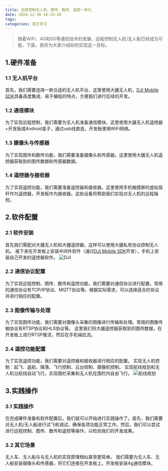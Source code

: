 ```yaml
---
title: 远程控制无人机，图传、数传、遥控一体化
date: 2024-12-30 18:19:20
tags: 
categories: 其它学习
---	
```


> 随着WiFi、4G和5G等通信技术的发展，远程控制无人机/无人船已经成为可能。下面，我将为大家介绍如何实现这一目标。
	
## 1.硬件准备

### 1.1 无人机平台
首先，我们需要选择一款合适的无人机平台，这里使用大疆无人机，[DJI Mobile SDK](https://developer.dji.com/cn/mobile-sdk/)具备高度集成、易于编程的特点，方便我们进行后续的开发。

### 1.2 通信模块
为了实现远程控制，我们需要为无人机准备通信模块。这里使用大疆无人机遥控器+开发板或Android盒子，通过usb线直连，开发板使用WiFi网络。

### 1.3 摄像头与传感器
为了实现图传和数传功能，我们需要准备摄像头和传感器。这里使用大疆无人机遥控器获取到的图传数据和传感器数据。

### 1.4 遥控器与接收器
为了实现遥控功能，我们需要准备遥控器和接收器。这里使用手机触摸屏的虚拟摇杆作为遥控器，开发板作为接收器。这些设备将帮助我们实现对无人机的远程操控。

## 2.软件配置

### 2.1 软件安装
首先我们需配对大疆无人机和大疆遥控器，这样可以使用大疆私有协议控制无人机。
接下来在开发板上安装中间件软件（通过[DJI Mobile SDK](https://developer.dji.com/cn/mobile-sdk/)开发），手机上安装自己开发的遥控器软件。
![DJI](/images/OtherRemoteControl1.gif)

### 2.2 通信协议配置
为了实现远程控制、图传、数传和遥控功能，我们需要对通信协议进行配置。常用的通信协议有TCP/IP协议、MQTT协议等。根据实际需求，可以选择适合的协议并进行相应的配置。

### 2.3 图像传输与处理
为了实现图传功能，我们需要对摄像头采集的图像进行传输和处理。常用的图像传输协议有RTSP协议和HLS协议等。
这里我们将大疆遥控器获取到的图传数据，在开发板上进行RTSP推流，然后在手机端拉流。

### 2.4 遥控功能配置
为了实现遥控功能，我们需要对遥控器和接收器进行相应的配置。
实现无人机控制：起飞、返航、降落、飞行控制、云台控制、摄像机控制。
实现航线规划和无人机沿航线自动飞行。实现围栏采集和无人机在围栏内自由飞行。
![航线规划](/images/OtherRemoteControl2.gif)

## 3.实践操作

### 3.1 实践操作
在完成硬件准备和软件配置后，我们就可以开始进行实践操作了。首先，我们需要对无人机/无人船进行试飞和调试，确保各项功能正常工作。然后，我们可以尝试进行远程控制、图传、数传和遥控等操作，以检验我们的开发成果。

### 3.2 其它场景
无人车、无人船与与无人机的实现原理相似甚至更简单。
我们需要为无人车、无人船安装摄像头和传感器，将它们连接在开发板上，开发板安装4g通信模块。